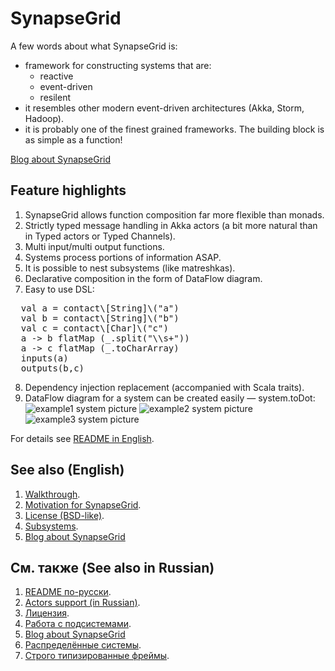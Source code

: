 SynapseGrid
===========

A few words about what SynapseGrid is:

- framework for constructing systems that are:
  - reactive
  - event-driven
  - resilent  
- it resembles other modern event-driven architectures (Akka, Storm, Hadoop).
- it is probably one of the finest grained frameworks. The building block is as simple as a function!

[Blog about SynapseGrid](http://synapse-grid.primetalk.ru/)

Feature highlights
------------------

1. SynapseGrid allows function composition far more flexible than monads.
2. Strictly typed message handling in Akka actors (a bit more natural than in Typed actors or Typed Channels).
3. Multi input/multi output functions.
4. Systems process portions of information ASAP.
5. It is possible to nest subsystems (like matreshkas).
6. Declarative composition in the form of DataFlow diagram.
7. Easy to use DSL:
<pre>
  val a = contact\[String]\("a")
  val b = contact\[String]\("b")
  val c = contact\[Char]\("c")
  a -> b flatMap (_.split("\\s+"))
  a -> c flatMap (_.toCharArray)
  inputs(a)
  outputs(b,c)
</pre>
8. Dependency injection replacement (accompanied with Scala traits).
9. DataFlow diagram for a system can be created easily — system.toDot:
![example1 system picture](docs/images/example1.png)
![example2 system picture](docs/images/example2.png)
![example3 system picture](docs/images/example3.png)

For details see [README in English](docs/README.EN.md).

See also (English)
--------
1. [Walkthrough](docs/README.EN.md).
2. [Motivation for SynapseGrid](docs/SpeechPortalMotivation.RU.md).
3. [License (BSD-like)](LICENSE.md).
4. [Subsystems](docs/Subsystems.EN.md).
5. [Blog about SynapseGrid](http://synapse-grid.primetalk.ru/)


См. также (See also in Russian)
---------
1. [README по-русски](docs/README.RU.md).
2. [Actors support (in Russian)](docs/Actors.RU.md).
3. [Лицензия](docs/LICENSE.RU.md).
4. [Работа с подсистемами](docs/Subsystems.RU.md).
5. [Blog about SynapseGrid](http://synapse-grid.primetalk.ru/)
6. [Распределённые системы](docs/Distributed.RU.md).
7. [Строго типизированные фреймы](docs/Frames.RU.md).